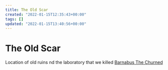 ```yaml
---
title: The Old Scar
created: "2022-01-15T12:35:43+00:00"
tags: []
updated: "2022-01-15T13:40:56+00:00"
---
```


# The Old Scar

Location of old ruins nd the laboratory that we killed [Barnabus The Churned](Barnabus%20The%20Churned.md)

